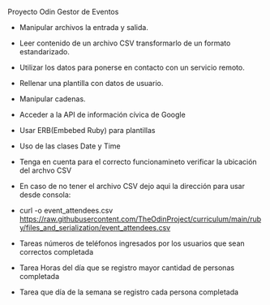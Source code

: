 Proyecto Odin Gestor de Eventos 

- Manipular archivos la entrada y salida.
- Leer contenido de un archivo CSV transformarlo de un formato estandarizado.
- Utilizar los datos para ponerse en contacto con un servicio remoto.
- Rellenar una plantilla con datos de usuario.
- Manipular cadenas.
- Acceder a la API de información cívica de Google 
- Usar ERB(Embebed Ruby) para plantillas 
- Uso de las clases Date y Time

- Tenga en cuenta para el correcto funcionamineto verificar la ubicación del archvo CSV
- En caso de no tener el archivo CSV dejo aqui la dirección para usar desde consola: 
- curl -o event_attendees.csv https://raw.githubusercontent.com/TheOdinProject/curriculum/main/ruby/files_and_serialization/event_attendees.csv

- Tareas números de teléfonos ingresados por los usuarios que sean correctos completada
- Tarea Horas del día que se registro mayor cantidad de personas completada
- Tarea que día de la semana se registro cada persona completada 